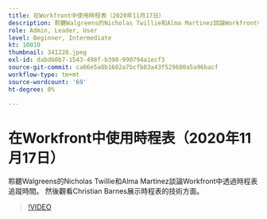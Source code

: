 ```yaml
---
title: 在Workfront中使用時程表（2020年11月17日）
description: 聆聽Walgreens的Nicholas Twillie和Alma Martinez談論Workfront中透過時程表追蹤時間。 然後觀看Christian Barnes為您展示的…… （說明應該介於60到160個字元之間）
role: Admin, Leader, User
level: Beginner, Intermediate
kt: 10010
thumbnail: 341228.jpeg
exl-id: dabd60b7-1543-498f-b390-990794a1ecf3
source-git-commit: ca06e5a8b1602a7bcfb83a43f529680a5a96bacf
workflow-type: tm+mt
source-wordcount: '69'
ht-degree: 0%

---
```


# 在Workfront中使用時程表（2020年11月17日）

聆聽Walgreens的Nicholas Twillie和Alma Martinez談論Workfront中透過時程表追蹤時間。 然後觀看Christian Barnes展示時程表的技術方面。

>[!VIDEO](https://video.tv.adobe.com/v/341228/?quality=12&learn=on)

